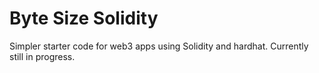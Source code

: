 # Byte Size Solidity
Simpler starter code for web3 apps using Solidity and hardhat. Currently still in progress. 
